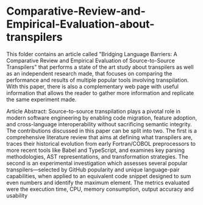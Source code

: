 # Comparative-Review-and-Empirical-Evaluation-about-transpilers
This folder contains an article called "Bridging Language Barriers: A Comparative Review and Empirical Evaluation of Source-to-Source Transpilers" that performs a state of the art study about transpilers as well as an independent research made, that focuses on comparing the performance and results of multiple popular tools involving transpilation.
With this paper, there is also a complementary web page with useful information that allows the reader to gather more information and replicate the same experiment made.

Article Abstract:
Source-to-source transpilation plays a pivotal role in modern software engineering by enabling code migration, feature adoption, and cross-language interoperability without sacrificing semantic integrity. The contributions discussed in this paper can be split into two. The first is a comprehensive literature review that aims at defining what transpilers are, traces their historical evolution from early Fortran/COBOL preprocessors to more recent tools like Babel and TypeScript, and examines key parsing methodologies, AST representations, and transformation strategies. The second is an experimental investigation which assesses several popular transpilers—selected by GitHub popularity and unique language-pair capabilities, when applied to an equivalent code snippet designed to sum even numbers and identify the maximum element. The metrics evaluated were the execution time, CPU, memory consumption, output accuracy and usability

